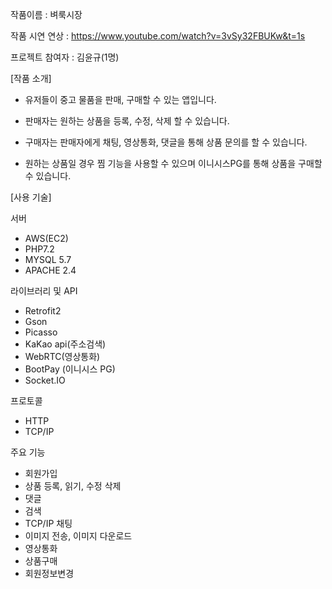 작품이름 : 벼룩시장

작품 시연 연상 : https://www.youtube.com/watch?v=3vSy32FBUKw&t=1s

프로젝트 참여자 : 김윤규(1명)

[작품 소개] 

- 유저들이 중고 물품을 판매, 구매할 수 있는 앱입니다. 

- 판매자는 원하는 상품을 등록, 수정, 삭제 할 수 있습니다.

- 구매자는 판매자에게 채팅, 영상통화, 댓글을 통해 상품 문의를 할 수 있습니다.

- 원하는 상품일 경우 찜 기능을 사용할 수 있으며 이니시스PG를 통해 상품을 구매할 수 있습니다.

[사용 기술]

서버
- AWS(EC2)
- PHP7.2
- MYSQL 5.7
- APACHE 2.4
 
라이브러리 및 API
- Retrofit2
- Gson
- Picasso
- KaKao api(주소검색)
- WebRTC(영상통화)
- BootPay (이니시스 PG)
- Socket.IO

프로토콜
- HTTP
- TCP/IP

주요 기능
- 회원가입
- 상품 등록, 읽기, 수정 삭제
- 댓글
- 검색
- TCP/IP 채팅
- 이미지 전송, 이미지 다운로드
- 영상통화
- 상품구매
- 회원정보변경
